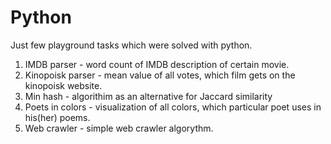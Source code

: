 # Python
Just few playground tasks which were solved with python.

1. IMDB parser - word count of IMDB description of certain movie. 
2. Kinopoisk parser - mean value of all votes, which film gets on the kinopoisk website. 
3. Min hash -  algorithim as an alternative for Jaccard similarity
4. Poets in colors - visualization of all colors, which particular poet uses in his(her) poems. 
5. Web crawler - simple web crawler algorythm. 
